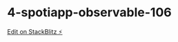 # 4-spotiapp-observable-106

[Edit on StackBlitz ⚡️](https://stackblitz.com/edit/4-spotiapp-observable-106)